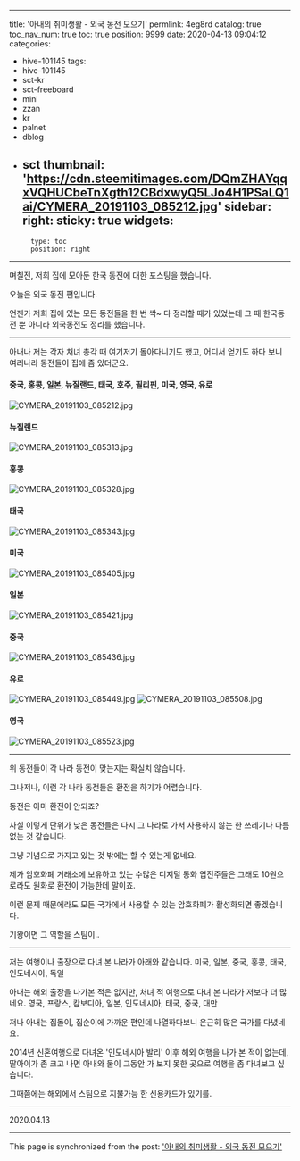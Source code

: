 
---
title: '아내의 취미생활 - 외국 동전 모으기'
permlink: 4eg8rd
catalog: true
toc_nav_num: true
toc: true
position: 9999
date: 2020-04-13 09:04:12
categories:
- hive-101145
tags:
- hive-101145
- sct-kr
- sct-freeboard
- mini
- zzan
- kr
- palnet
- dblog
- sct
thumbnail: 'https://cdn.steemitimages.com/DQmZHAYqqxVQHUCbeTnXgth12CBdxwyQ5LJo4H1PSaLQ1ai/CYMERA_20191103_085212.jpg'
sidebar:
    right:
        sticky: true
widgets:
    -
        type: toc
        position: right
---


며칠전, 저희 집에 모아둔 한국 동전에 대한 포스팅을 했습니다.

오늘은 외국 동전 편입니다.

언젠가 저희 집에 있는 모든 동전들을 한 번 싹~ 다 정리할 때가 있었는데 그 때 한국동전 뿐 아니라 외국동전도 정리를 했습니다.

***

아내나 저는 각자 처녀 총각 때 여기저기 돌아다니기도 했고, 어디서 얻기도 하다 보니 여러나라 동전들이 집에 좀 있더군요.

#### 중국, 홍콩, 일본, 뉴질랜드, 태국, 호주, 필리핀, 미국, 영국, 유로
![CYMERA_20191103_085212.jpg](https://cdn.steemitimages.com/DQmZHAYqqxVQHUCbeTnXgth12CBdxwyQ5LJo4H1PSaLQ1ai/CYMERA_20191103_085212.jpg)

#### 뉴질랜드
![CYMERA_20191103_085313.jpg](https://cdn.steemitimages.com/DQmVBJuHQnJzRKzxCJ1c8D4ZFWrgdCkHonj1aC4ddAnJy8H/CYMERA_20191103_085313.jpg)

#### 홍콩
![CYMERA_20191103_085328.jpg](https://cdn.steemitimages.com/DQmSvuB7vqxvQdYzC8j82bBhdSKCFf8xaurkVudUMnnejLd/CYMERA_20191103_085328.jpg)

#### 태국
![CYMERA_20191103_085343.jpg](https://cdn.steemitimages.com/DQmYMaFefmpm8Bd7CXfZ24pBCX7nWmo6whC85FcmAbEYHjh/CYMERA_20191103_085343.jpg)

#### 미국
![CYMERA_20191103_085405.jpg](https://cdn.steemitimages.com/DQmcWeHb6MoHGXGxFXSdpMPb34i5B7chXqVRbRTSW3CKxdQ/CYMERA_20191103_085405.jpg)

#### 일본
![CYMERA_20191103_085421.jpg](https://cdn.steemitimages.com/DQmTyhkH9AEqYwZQwF3GfCTPMuzPLZ6wzajaFzxXyZGhsqE/CYMERA_20191103_085421.jpg)

#### 중국
![CYMERA_20191103_085436.jpg](https://cdn.steemitimages.com/DQmZLFCyZiVUcbTaX5HzPbhh7yjLqqerS4KiLLDM9iKhunx/CYMERA_20191103_085436.jpg)

#### 유로
![CYMERA_20191103_085449.jpg](https://cdn.steemitimages.com/DQmaDDgxzMFGKr3Kw9ymfgPhP8yAfXChGfe9Y4WSztQ2YxX/CYMERA_20191103_085449.jpg)
![CYMERA_20191103_085508.jpg](https://cdn.steemitimages.com/DQmTMvKQk5A1GVBRfc6VqWjugTQQdRwZaPTUPvpjB4ETNNV/CYMERA_20191103_085508.jpg)

#### 영국
![CYMERA_20191103_085523.jpg](https://cdn.steemitimages.com/DQmT7PFbg4Ny3U8Fy7hqdzEQsbVmq2mNY1EJDn9xdF9k7ih/CYMERA_20191103_085523.jpg)

***

위 동전들이 각 나라 동전이 맞는지는 확실치 않습니다.

그나저나, 이런 각 나라 동전들은 환전을 하기가 어렵습니다.

동전은 아마 환전이 안되죠?

사실 이렇게 단위가 낮은 동전들은 다시 그 나라로 가서 사용하지 않는 한 쓰레기나 다름 없는 것 같습니다.

그냥 기념으로 가지고 있는 것 밖에는 할 수 있는게 없네요.

제가 암호화폐 거래소에 보유하고 있는 수많은 디지털 통화 엽전주들은 그래도 10원으로라도 원화로 환전이 가능한데 말이죠.

이런 문제 때문에라도 모든 국가에서 사용할 수 있는 암호화폐가 활성화되면 좋겠습니다.

기왕이면 그 역할을 스팀이..

*** 

저는 여행이나 출장으로 다녀 본 나라가 아래와 같습니다.
미국, 일본, 중국, 홍콩, 태국, 인도네시아, 독일

아내는 해외 출장을 나가본 적은 없지만, 처녀 적 여행으로 다녀 본 나라가 저보다 더 많네요. 
영국, 프랑스, 캄보디아, 일본, 인도네시아, 태국, 중국, 대만   

저나 아내는 집돌이, 집순이에 가까운 편인데 나열하다보니 은근히 많은 국가를 다녔네요.

2014년 신혼여행으로 다녀온 '인도네시아 발리' 이후 해외 여행을 나가 본 적이 없는데, 딸아이가 좀 크고 나면 아내와 둘이 그동안 가 보지 못한 곳으로 여행을 좀 다녀보고 싶습니다.

그때쯤에는 해외에서 스팀으로 지불가능 한 신용카드가 있기를.

***

2020.04.13

- - -

This page is synchronized from the post: ['아내의 취미생활 - 외국 동전 모으기'](https://steemit.com/@lucky2015/4eg8rd)

